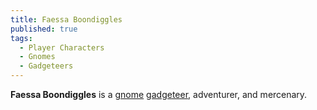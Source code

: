```yaml
---
title: Faessa Boondiggles
published: true
tags:
  - Player Characters
  - Gnomes
  - Gadgeteers
---
```


**Faessa Boondiggles** is a [gnome](/compendium/Gnome) [gadgeteer](/compendium/Gadgeteer), adventurer, and mercenary.
